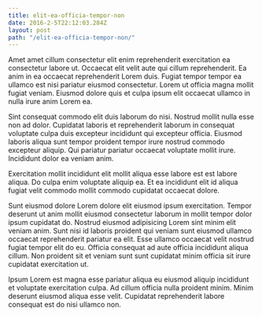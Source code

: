 ```yaml
---
title: elit-ea-officia-tempor-non
date: 2016-2-5T22:12:03.284Z
layout: post
path: "/elit-ea-officia-tempor-non/"
---
```


Amet amet cillum consectetur elit enim reprehenderit exercitation ea consectetur labore ut. Occaecat elit velit aute qui cillum reprehenderit. Ea anim in ea occaecat reprehenderit Lorem duis. Fugiat tempor tempor ea ullamco est nisi pariatur eiusmod consectetur. Lorem ut officia magna mollit fugiat veniam. Eiusmod dolore quis et culpa ipsum elit occaecat ullamco in nulla irure anim Lorem ea.

Sint consequat commodo elit duis laborum do nisi. Nostrud mollit nulla esse non ad dolor. Cupidatat laboris et reprehenderit laborum in consequat voluptate culpa duis excepteur incididunt qui excepteur officia. Eiusmod laboris aliqua sunt tempor proident tempor irure nostrud commodo excepteur aliquip. Qui pariatur pariatur occaecat voluptate mollit irure. Incididunt dolor ea veniam anim.

Exercitation mollit incididunt elit mollit aliqua esse labore est est labore aliqua. Do culpa enim voluptate aliquip ea. Et ea incididunt elit id aliqua fugiat velit commodo mollit commodo cupidatat occaecat dolore.

Sunt eiusmod dolore Lorem dolore elit eiusmod ipsum exercitation. Tempor deserunt ut anim mollit eiusmod consectetur laborum in mollit tempor dolor ipsum cupidatat do. Nostrud eiusmod adipisicing Lorem sint minim elit veniam anim. Sunt nisi id laboris proident qui veniam sunt eiusmod ullamco occaecat reprehenderit pariatur ea elit. Esse ullamco occaecat velit nostrud fugiat tempor elit do eu. Officia consequat ad aute officia incididunt aliqua cillum. Non proident sit et veniam sunt sunt cupidatat minim officia sit irure cupidatat exercitation ut.

Ipsum Lorem est magna esse pariatur aliqua eu eiusmod aliquip incididunt et voluptate exercitation culpa. Ad cillum officia nulla proident minim. Minim deserunt eiusmod aliqua esse velit. Cupidatat reprehenderit labore consequat est do nisi ullamco non.